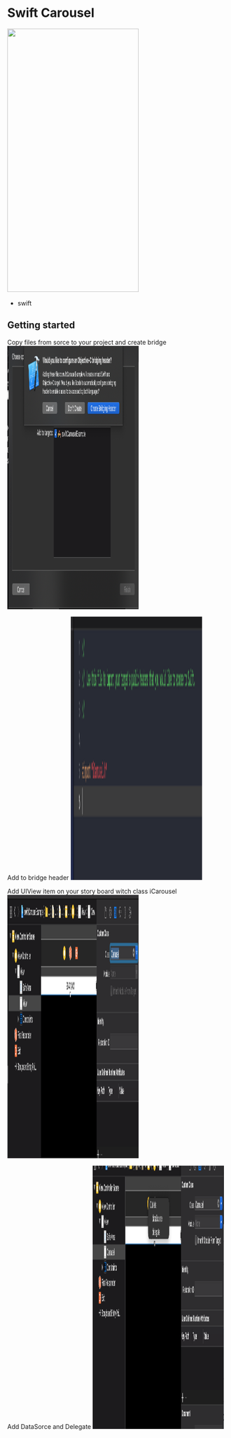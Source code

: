 # Swift Carousel

<img src="/img/gif.gif" height="600" width="300" />

* swift 

## Getting started

Copy files from sorce to your project and create bridge
<img src="/img/img1.png" height="600" width="300" />

Add to bridge header 
<img src="/img/img2.png" height="600" width="300" />

Add UIView item on your story board witch class iCarousel
<img src="/img/img3.png" height="600" width="300" />

Add DataSorce and Delegate 
<img src="/img/img4.png" height="600" width="300" />


